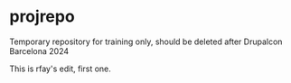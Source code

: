 # projrepo
Temporary repository for training only, should be deleted after Drupalcon Barcelona 2024

This is rfay's edit, first one.
